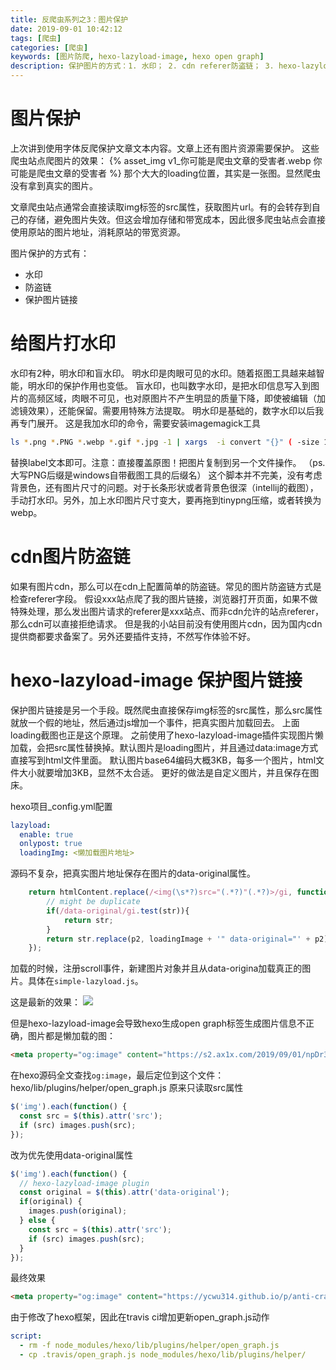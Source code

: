```yaml
---
title: 反爬虫系列之3：图片保护
date: 2019-09-01 10:42:12
tags: [爬虫]
categories: [爬虫]
keywords: [图片防爬, hexo-lazyload-image, hexo open graph]
description: 保护图片的方式：1. 水印； 2. cdn referer防盗链； 3. hexo-lazyload-image懒加载图片插件
---
```


# 图片保护

上次讲到使用字体反爬保护文章文本内容。文章上还有图片资源需要保护。
这些爬虫站点爬图片的效果：
{% asset_img v1_你可能是爬虫文章的受害者.webp 你可能是爬虫文章的受害者 %}
那个大大的loading位置，其实是一张图。显然爬虫没有拿到真实的图片。

文章爬虫站点通常会直接读取img标签的src属性，获取图片url。有的会转存到自己的存储，避免图片失效。但这会增加存储和带宽成本，因此很多爬虫站点会直接使用原站的图片地址，消耗原站的带宽资源。

<!-- more -->

图片保护的方式有：
- 水印
- 防盗链
- 保护图片链接

# 给图片打水印

水印有2种，明水印和盲水印。
明水印是肉眼可见的水印。随着抠图工具越来越智能，明水印的保护作用也变低。
盲水印，也叫数字水印，是把水印信息写入到图片的高频区域，肉眼不可见，也对原图片不产生明显的质量下降，即使被编辑（加滤镜效果），还能保留。需要用特殊方法提取。
明水印是基础的，数字水印以后我再专门展开。
这是我加水印的命令，需要安装imagemagick工具
```bash
ls *.png *.PNG *.webp *.gif *.jpg -1 | xargs  -i convert "{}" ( -size 150x -background none -fill grey -pointsize 16 -gravity center label:"ycwu314.github.io" -trim -rotate -30 -bordercolor none -border 30 -write mpr:wm +delete +clone -fill mpr:wm  -draw "color 0,0 reset" ) -compose over -composite "{}"
```
替换label文本即可。注意：直接覆盖原图！把图片复制到另一个文件操作。
（ps. 大写PNG后缀是windows自带截图工具的后缀名）
这个脚本并不完美，没有考虑背景色，还有图片尺寸的问题。对于长条形状或者背景色很深（intellij的截图），手动打水印。另外，加上水印图片尺寸变大，要再拖到tinypng压缩，或者转换为webp。

# cdn图片防盗链

如果有图片cdn，那么可以在cdn上配置简单的防盗链。常见的图片防盗链方式是检查referer字段。
假设xxx站点爬了我的图片链接，浏览器打开页面，如果不做特殊处理，那么发出图片请求的referer是xxx站点、而非cdn允许的站点referer，那么cdn可以直接拒绝请求。
但是我的小站目前没有使用图片cdn，因为国内cdn提供商都要求备案了。另外还要插件支持，不然写作体验不好。


# hexo-lazyload-image 保护图片链接

保护图片链接是另一个手段。既然爬虫直接保存img标签的src属性，那么src属性就放一个假的地址，然后通过js增加一个事件，把真实图片加载回去。
上面loading截图也正是这个原理。
之前使用了hexo-lazyload-image插件实现图片懒加载，会把src属性替换掉。默认图片是loading图片，并且通过data:image方式直接写到html文件里面。
默认图片base64编码大概3KB，每多一个图片，html文件大小就要增加3KB，显然不太合适。
更好的做法是自定义图片，并且保存在图床。

hexo项目_config.yml配置
```yml
lazyload:
  enable: true 
  onlypost: true
  loadingImg: <懒加载图片地址>
```

源码不复杂，把真实图片地址保存在图片的data-original属性。
```js
    return htmlContent.replace(/<img(\s*?)src="(.*?)"(.*?)>/gi, function (str, p1, p2) {
        // might be duplicate
        if(/data-original/gi.test(str)){
            return str;
        }
        return str.replace(p2, loadingImage + '" data-original="' + p2);
    });
```

加载的时候，注册scroll事件，新建图片对象并且从data-origina加载真正的图片。具体在`simple-lazyload.js`。

这是最新的效果：
![](https://s2.ax1x.com/2019/09/01/npDr38.png)

但是hexo-lazyload-image会导致hexo生成open graph标签生成图片信息不正确，图片都是懒加载的图：
```html
<meta property="og:image" content="https://s2.ax1x.com/2019/09/01/npDr38.png">
```

在hexo源码全文查找`og:image`，最后定位到这个文件：hexo/lib/plugins/helper/open_graph.js
原来只读取src属性
```js
$('img').each(function() {
  const src = $(this).attr('src');
  if (src) images.push(src);
});
```
改为优先使用data-original属性
```js
$('img').each(function() {
  // hexo-lazyload-image plugin
  const original = $(this).attr('data-original');
  if(original) {
    images.push(original);
  } else {
    const src = $(this).attr('src');
    if (src) images.push(src);
  }
});
```
最终效果
```html
<meta property="og:image" content="https://ycwu314.github.io/p/anti-crawler-part-3-image/你可能是爬虫文章的受害者.webp">
```
由于修改了hexo框架，因此在travis ci增加更新open_graph.js动作
```yml
script:
  - rm -f node_modules/hexo/lib/plugins/helper/open_graph.js 
  - cp .travis/open_graph.js node_modules/hexo/lib/plugins/helper/
```